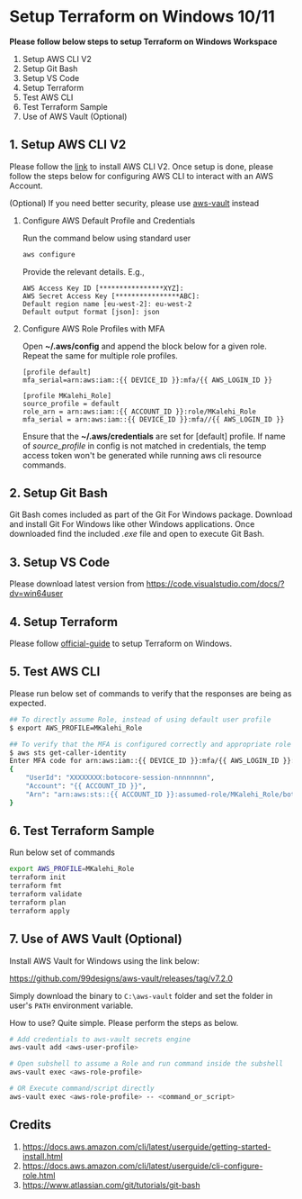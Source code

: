 # Setup Terraform on Windows 10/11

**Please follow below steps to setup Terraform on Windows Workspace**

1. Setup AWS CLI V2
2. Setup Git Bash
3. Setup VS Code
4. Setup Terraform
5. Test AWS CLI
6. Test Terraform Sample
7. Use of AWS Vault (Optional)

## 1. Setup AWS CLI V2

Please follow the [link](https://docs.aws.amazon.com/cli/latest/userguide/getting-started-install.html) to install AWS CLI V2. Once setup is done, please follow the steps below for configuring AWS CLI to interact with an AWS Account. 

(Optional) If you need better security, please use [aws-vault](https://github.com/99designs/aws-vault) instead

1. Configure AWS Default Profile and Credentials

    Run the command below using standard user
    ```bash
    aws configure
    ```
    Provide the relevant details. E.g.,
    ```
    AWS Access Key ID [****************XYZ]:
    AWS Secret Access Key [****************ABC]:
    Default region name [eu-west-2]: eu-west-2
    Default output format [json]: json
    ```

2. Configure AWS Role Profiles with MFA

    Open **~/.aws/config** and append the block below for a given role. Repeat the same for multiple role profiles.

    ```
    [profile default]
    mfa_serial=arn:aws:iam::{{ DEVICE_ID }}:mfa/{{ AWS_LOGIN_ID }}

    [profile MKalehi_Role]
    source_profile = default
    role_arn = arn:aws:iam::{{ ACCOUNT_ID }}:role/MKalehi_Role
    mfa_serial = arn:aws:iam::{{ DEVICE_ID }}:mfa//{{ AWS_LOGIN_ID }}

    ```

    Ensure that the **~/.aws/credentials** are set for [default] profile. If name of *source_profile* in config is not matched in credentials, the temp access token won't be generated while running aws cli resource commands.

## 2. Setup Git Bash

Git Bash comes included as part of the Git For Windows package. Download and install Git For Windows like other Windows applications. Once downloaded find the included *.exe* file and open to execute Git Bash.

## 3. Setup VS Code

Please download latest version from https://code.visualstudio.com/docs/?dv=win64user


## 4. Setup Terraform

Please follow [official-guide](https://developer.hashicorp.com/terraform/install) to setup Terraform on Windows.

## 5. Test AWS CLI

Please run below set of commands to verify that the responses are being as expected.

```bash
## To directly assume Role, instead of using default user profile 
$ export AWS_PROFILE=MKalehi_Role 

## To verify that the MFA is configured correctly and appropriate role is in action
$ aws sts get-caller-identity
Enter MFA code for arn:aws:iam::{{ DEVICE_ID }}:mfa/{{ AWS_LOGIN_ID }}: XXXXXXXX
{
    "UserId": "XXXXXXXX:botocore-session-nnnnnnnn",
    "Account": "{{ ACCOUNT_ID }}",
    "Arn": "arn:aws:sts::{{ ACCOUNT_ID }}:assumed-role/MKalehi_Role/botocore-session-nnnnnnnnn"
}
```

## 6. Test Terraform Sample

Run below set of commands

```bash
export AWS_PROFILE=MKalehi_Role
terraform init
terraform fmt
terraform validate
terraform plan
terraform apply
```

## 7. Use of AWS Vault (Optional)

Install AWS Vault for Windows using the link below:

https://github.com/99designs/aws-vault/releases/tag/v7.2.0

Simply download the binary to `C:\aws-vault` folder and set the folder in user's `PATH` environment variable.

How to use? Quite simple. Please perform the steps as below.

```bash
# Add credentials to aws-vault secrets engine
aws-vault add <aws-user-profile>
```
```bash
# Open subshell to assume a Role and run command inside the subshell
aws-vault exec <aws-role-profile>

# OR Execute command/script directly
aws-vault exec <aws-role-profile> -- <command_or_script>
```

## Credits

1. https://docs.aws.amazon.com/cli/latest/userguide/getting-started-install.html
2. https://docs.aws.amazon.com/cli/latest/userguide/cli-configure-role.html
3. https://www.atlassian.com/git/tutorials/git-bash
 


